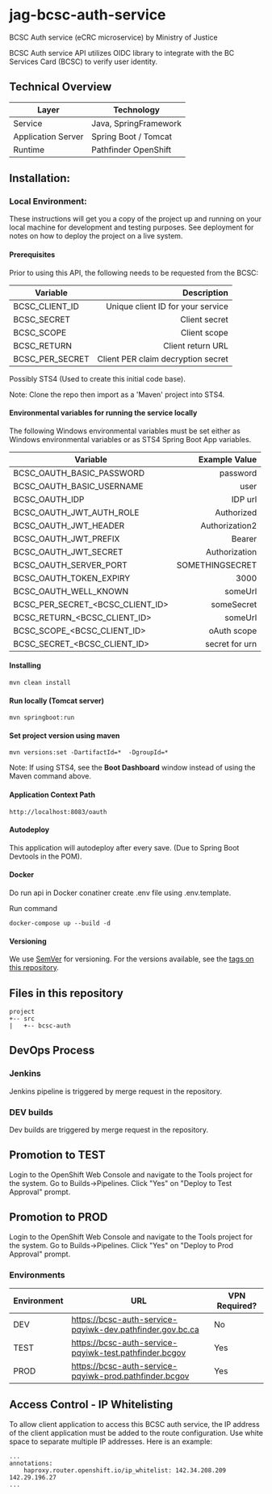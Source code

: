 # jag-bcsc-auth-service
BCSC Auth service (eCRC microservice) by Ministry of Justice

BCSC Auth service API utilizes OIDC library to integrate with the BC Services Card (BCSC) to verify user identity. 

Technical Overview
---------------------
| Layer   | Technology |
| ------- | ------------ |
| Service | Java, SpringFramework |
| Application Server | Spring Boot / Tomcat |
| Runtime | Pathfinder OpenShift |

## Installation:
### Local Environment:
These instructions will get you a copy of the project up and running on your local machine for development and testing purposes. See deployment for notes on how to deploy the project on a live system.

#### Prerequisites

Prior to using this API, the following needs to be requested from the BCSC:

| Variable                                      |                Description   		|
| --------------------------------------------- | -----------------------------: 	|
| BCSC_CLIENT_ID 				| Unique client ID for your service	|
| BCSC_SECRET 					| Client secret				|
| BCSC_SCOPE 					| Client scope				|
| BCSC_RETURN  					| Client return URL			|
| BCSC_PER_SECRET 				| Client PER claim decryption secret	|


Possibly STS4 (Used to create this initial code base).

Note: Clone the repo then import as a 'Maven' project into STS4.

#### Environmental variables for running the service locally

The following Windows environmental variables must be set either as Windows environmental variables or as STS4 Spring Boot App variables.

| Variable                                           |                Example Value |
| -------------------------------------------------- | ---------------------------: |
| BCSC_OAUTH_BASIC_PASSWORD                          |                     password |
| BCSC_OAUTH_BASIC_USERNAME                          |                         user |
| BCSC_OAUTH_IDP                                     |                      IDP url |
| BCSC_OAUTH_JWT_AUTH_ROLE                           |                   Authorized |
| BCSC_OAUTH_JWT_HEADER                              |               Authorization2 |
| BCSC_OAUTH_JWT_PREFIX                              |                       Bearer |
| BCSC_OAUTH_JWT_SECRET                              |                Authorization |
| BCSC_OAUTH_SERVER_PORT                             |              SOMETHINGSECRET |
| BCSC_OAUTH_TOKEN_EXPIRY                            |                         3000 |
| BCSC_OAUTH_WELL_KNOWN                              |                      someUrl |
| BCSC_PER_SECRET_<BCSC_CLIENT_ID>     		     |                   someSecret |
| BCSC_RETURN_<BCSC_CLIENT_ID>     		     |                      someUrl |
| BCSC_SCOPE_<BCSC_CLIENT_ID>          		     |                  oAuth scope |
| BCSC_SECRET_<BCSC_CLIENT_ID>         		     |               secret for urn |

#### Installing

```
mvn clean install
```

#### Run locally (Tomcat server)

```
mvn springboot:run
```

#### Set project version using maven

```
mvn versions:set -DartifactId=*  -DgroupId=*
```

Note: If using STS4, see the **Boot Dashboard** window instead of using the Maven command above.

#### Application Context Path

```
http://localhost:8083/oauth
```

#### Autodeploy

This application will autodeploy after every save. (Due to Spring Boot Devtools in the POM).

#### Docker

Do run api in Docker conatiner create .env file using .env.template.

Run command

```
docker-compose up --build -d
```

#### Versioning

We use [SemVer](http://semver.org/) for versioning. For the versions available, see the [tags on this repository](https://github.com/your/project/tags).

## Files in this repository
```
project
+-- src
|   +-- bcsc-auth
```

DevOps Process
-------------

### Jenkins
Jenkins pipeline is triggered by merge request in the repository.

### DEV builds
Dev builds are triggered by merge request in the repository.

## Promotion to TEST
Login to the OpenShift Web Console and navigate to the Tools project for the system.  Go to Builds->Pipelines.  Click  "Yes" on "Deploy to Test Approval" prompt.

## Promotion to PROD
Login to the OpenShift Web Console and navigate to the Tools project for the system.  Go to Builds->Pipelines.  Click  "Yes" on "Deploy to Prod Approval" prompt.

### Environments

| Environment | URL                                    | VPN Required? |
| ----------- | -------------------------------------- | ------------- |
| DEV         | https://bcsc-auth-service-pqyiwk-dev.pathfinder.gov.bc.ca  | No           |
| TEST        | https://bcsc-auth-service-pqyiwk-test.pathfinder.bcgov | Yes           |
| PROD        | https://bcsc-auth-service-pqyiwk-prod.pathfinder.bcgov      | Yes            |

## Access Control - IP Whitelisting
To allow client application to access this BCSC auth service, the IP address of the client application must be added to the route configuration. Use white space to separate multiple IP addresses. Here is an example:
```
...
annotations:
	haproxy.router.openshift.io/ip_whitelist: 142.34.208.209 142.29.196.27
...
```

